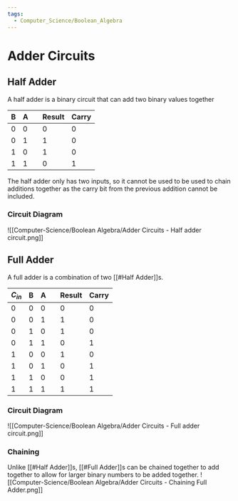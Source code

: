 ```yaml
---
tags:
  - Computer_Science/Boolean_Algebra
---
```

# Adder Circuits

## Half Adder
A half adder is a binary circuit that can add two binary values together

| B   | A   |     | Result | Carry |
| --- | --- | --- | ------ | ----- |
| 0   | 0   |     | 0      | 0     |
| 0   | 1   |     | 1      | 0     |
| 1   | 0   |     | 1      | 0     |
| 1   | 1   |     | 0      | 1     |

The half adder only has two inputs, so it cannot be used to be used to chain additions together as the carry bit from the previous addition cannot be included.
### Circuit Diagram
![[Computer-Science/Boolean Algebra/Adder Circuits - Half adder circuit.png]]

## Full Adder
A full adder is a combination of two [[#Half Adder]]s.

| $C_{in}$ | B   | A   |     | Result | Carry |
| -------- | --- | --- | --- | ------ | ----- |
| 0        | 0   | 0   |     | 0      | 0     |
| 0        | 0   | 1   |     | 1      | 0     |
| 0        | 1   | 0   |     | 1      | 0     |
| 0        | 1   | 1   |     | 0      | 1     |
| 1        | 0   | 0   |     | 1      | 0     |
| 1        | 0   | 1   |     | 0      | 1     |
| 1        | 1   | 0   |     | 0      | 1     |
| 1        | 1   | 1   |     | 1      | 1     |

### Circuit Diagram
![[Computer-Science/Boolean Algebra/Adder Circuits - Full adder circuit.png]]

### Chaining
Unlike [[#Half Adder]]s, [[#Full Adder]]s can be chained together to add together to allow for larger binary numbers to be added together.
![[Computer-Science/Boolean Algebra/Adder Circuits - Chaining Full Adder.png]]